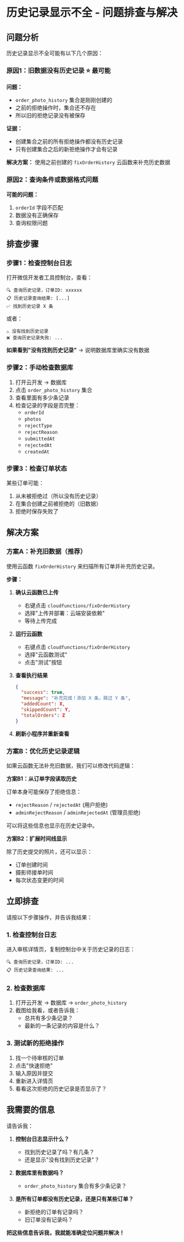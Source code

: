 # 历史记录显示不全 - 问题排查与解决

## 问题分析

历史记录显示不全可能有以下几个原因：

### 原因1：旧数据没有历史记录 ⭐ 最可能

**问题：**
- `order_photo_history` 集合是刚刚创建的
- 之前的拒绝操作时，集合还不存在
- 所以旧的拒绝记录没有被保存

**证据：**
- 创建集合之前的所有拒绝操作都没有历史记录
- 只有创建集合之后的新拒绝操作才会有记录

**解决方案：**
使用之前创建的 `fixOrderHistory` 云函数来补充历史数据

### 原因2：查询条件或数据格式问题

**可能的问题：**
1. `orderId` 字段不匹配
2. 数据没有正确保存
3. 查询权限问题

## 排查步骤

### 步骤1：检查控制台日志

打开微信开发者工具控制台，查看：

```
🔍 查询历史记录，订单ID: xxxxxx
📋 历史记录查询结果: [...]
✅ 找到历史记录 X 条
```

或者：
```
⚠️ 没有找到历史记录
❌ 查询历史记录失败: ...
```

**如果看到"没有找到历史记录"** → 说明数据库里确实没有数据

### 步骤2：手动检查数据库

1. 打开云开发 → 数据库
2. 点击 `order_photo_history` 集合
3. 查看里面有多少条记录
4. 检查记录的字段是否完整：
   - `orderId`
   - `photos`
   - `rejectType`
   - `rejectReason`
   - `submittedAt`
   - `rejectedAt`
   - `createdAt`

### 步骤3：检查订单状态

某些订单可能：
1. 从未被拒绝过（所以没有历史记录）
2. 在集合创建之前被拒绝的（旧数据）
3. 拒绝时保存失败了

## 解决方案

### 方案A：补充旧数据（推荐）

使用云函数 `fixOrderHistory` 来扫描所有订单并补充历史记录。

**步骤：**

1. **确认云函数已上传**
   - 右键点击 `cloudfunctions/fixOrderHistory`
   - 选择"上传并部署：云端安装依赖"
   - 等待上传完成

2. **运行云函数**
   - 右键点击 `cloudfunctions/fixOrderHistory`
   - 选择"云函数测试"
   - 点击"测试"按钮

3. **查看执行结果**
   ```json
   {
     "success": true,
     "message": "补充完成！添加 X 条，跳过 Y 条",
     "addedCount": X,
     "skippedCount": Y,
     "totalOrders": Z
   }
   ```

4. **刷新小程序并重新查看**

### 方案B：优化历史记录逻辑

如果云函数无法补充旧数据，我们可以修改代码逻辑：

**方案B1：从订单字段读取历史**

订单本身可能保存了拒绝信息：
- `rejectReason` / `rejectedAt` (用户拒绝)
- `adminRejectReason` / `adminRejectedAt` (管理员拒绝)

可以将这些信息也显示在历史记录中。

**方案B2：扩展时间线显示**

除了历史提交的照片，还可以显示：
- 订单创建时间
- 摄影师接单时间
- 每次状态变更的时间

## 立即排查

请按以下步骤操作，并告诉我结果：

### 1. 检查控制台日志

进入审核详情页，复制控制台中关于历史记录的日志：
```
🔍 查询历史记录，订单ID: ...
📋 历史记录查询结果: ...
```

### 2. 检查数据库

1. 打开云开发 → 数据库 → `order_photo_history`
2. 截图给我看，或者告诉我：
   - 总共有多少条记录？
   - 最新的一条记录的内容是什么？

### 3. 测试新的拒绝操作

1. 找一个待审核的订单
2. 点击"快速拒绝"
3. 输入原因并提交
4. 重新进入详情页
5. 看看这次拒绝的历史记录是否显示了？

## 我需要的信息

请告诉我：

1. **控制台日志显示什么？**
   - 找到历史记录了吗？有几条？
   - 还是显示"没有找到历史记录"？

2. **数据库里有数据吗？**
   - `order_photo_history` 集合有多少条记录？

3. **是所有订单都没有历史记录，还是只有某些订单？**
   - 新拒绝的订单有记录吗？
   - 旧订单没有记录吗？

**把这些信息告诉我，我就能准确定位问题并解决！**

